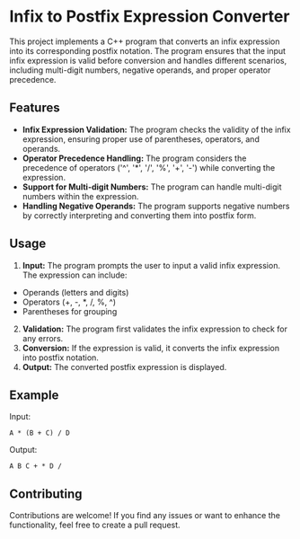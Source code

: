 # Infix to Postfix Expression Converter
This project implements a C++ program that converts an infix expression into its corresponding postfix notation. The program ensures that the input infix expression is valid before conversion and handles different scenarios, including multi-digit numbers, negative operands, and proper operator precedence.
## Features
- <b>Infix Expression Validation:</b> The program checks the validity of the infix expression, ensuring proper use of parentheses, operators, and operands.
- <b>Operator Precedence Handling:</b> The program considers the precedence of operators ('^', '*', '/', '%', '+', '-') while converting the expression.
- <b>Support for Multi-digit Numbers:</b> The program can handle multi-digit numbers within the expression.
- <b>Handling Negative Operands:</b> The program supports negative numbers by correctly interpreting and converting them into postfix form.
## Usage
1. <b>Input:</b> The program prompts the user to input a valid infix expression. The expression can include:
- Operands (letters and digits)
- Operators (+, -, *, /, %, ^)
- Parentheses for grouping
2. <b>Validation:</b> The program first validates the infix expression to check for any errors.
3. <b>Conversion:</b> If the expression is valid, it converts the infix expression into postfix notation.
4. <b>Output:</b> The converted postfix expression is displayed.
## Example
Input:
```
A * (B + C) / D
```
Output:
```
A B C + * D /
```
## Contributing
Contributions are welcome! If you find any issues or want to enhance the functionality, feel free to create a pull request.
